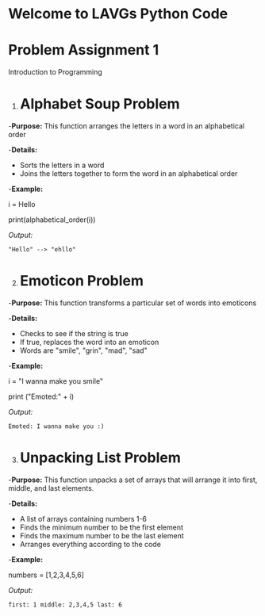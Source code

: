 # Welcome to LAVGs Python Code

# Problem Assignment 1
Introduction to Programming

1. # Alphabet Soup Problem

-**Purpose:** This function arranges the letters in a word in an alphabetical order

-**Details:**
  - Sorts the letters in a word
  - Joins the letters together to form the word in an alphabetical order

-**Example:**

  i = Hello
  
  print(alphabetical_order(i))
  
  *Output:* 
  
    "Hello" --> "ehllo"

2. # Emoticon Problem

-**Purpose:** This function transforms a particular set of words into emoticons

-**Details:**
  - Checks to see if the string is true
  - If true, replaces the word into an emoticon
  - Words are "smile", "grin", "mad", "sad"

-**Example:**

i = "I wanna make you smile"

print ("Emoted:" + i) 

*Output:*

    Emoted: I wanna make you :)
  

3. # Unpacking List Problem
-**Purpose:** This function unpacks a set of arrays that will arrange it into first, middle, and last elements.

-**Details:**
  - A list of arrays containing numbers 1-6
  - Finds the minimum number to be the first element
  - Finds the maximum number to be the last element
  - Arranges everything according to the code

-**Example:**

numbers = [1,2,3,4,5,6]

*Output:* 

    first: 1 middle: 2,3,4,5 last: 6
